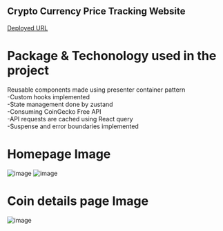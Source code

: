 ## Crypto Currency Price Tracking Website

[Deployed URL](crypto-project-coin-gecko-zeta.vercel.app)

# Package & Techonology used in the project 
  Reusable components made using presenter container pattern<br/>
  -Custom hooks implemented<br/>
  -State management done by zustand<br/>
  -Consuming CoinGecko Free API<br/>
  -API requests are cached using React query<br/>
  -Suspense and error boundaries implemented<br/>

# Homepage Image
![image](https://github.com/user-attachments/assets/421b4e8a-ddac-4ee1-bfd1-28f46792e2e9)
![image](https://github.com/user-attachments/assets/306d6352-ec93-452f-a519-215242fac2bf)

# Coin details page Image
![image](https://github.com/user-attachments/assets/c1276ea6-a242-4993-b9e7-26dff1b7352e)

